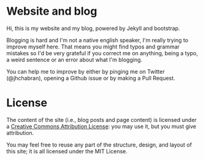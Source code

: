 # Website and blog

Hi, this is my website and my blog, powered by Jekyll and bootstrap.

Blogging is hard and I'm not a native english speaker, I'm really trying to improve myself here.
That means you might find typos and grammar mistakes so I'd be very grateful if you correct me on anything, being a typo, a weird sentence or an error about what I'm blogging.

You can help me to improve by either by pinging me on Twitter (@jhchabran), opening a Github issue or by making a Pull Request.

# License

The content of the site (i.e., blog posts and page content) is licensed
under a [Creative Commons Attribution License](http://creativecommons.org/licenses/by/3.0/us/): you may use it, but you must give attribution.

You may feel free to reuse any part of the structure, design, and layout
of this site; it is all licensed under the MIT License.
